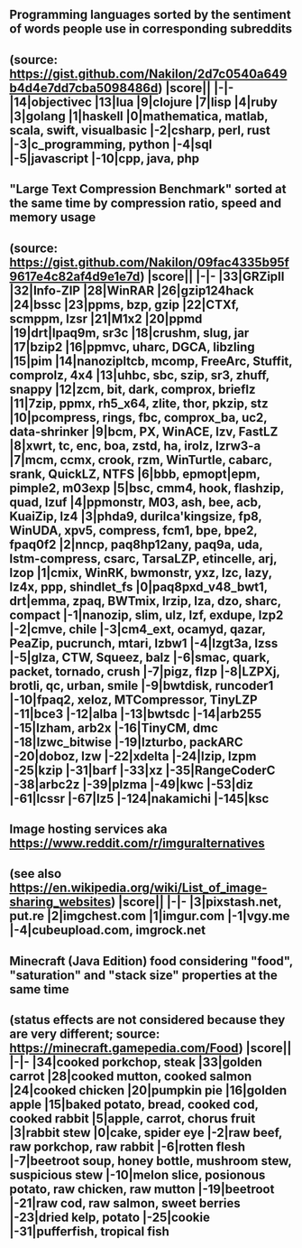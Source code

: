## Programming languages sorted by the sentiment of words people use in corresponding subreddits
(source: https://gist.github.com/Nakilon/2d7c0540a649b4d4e7dd7cba5098486d)
|score||
|-|-
|14|objectivec
|13|lua
|9|clojure
|7|lisp
|4|ruby
|3|golang
|1|haskell
|0|mathematica, matlab, scala, swift, visualbasic
|-2|csharp, perl, rust
|-3|c_programming, python
|-4|sql
|-5|javascript
|-10|cpp, java, php
---
## "Large Text Compression Benchmark" sorted at the same time by compression ratio, speed and memory usage
(source: https://gist.github.com/Nakilon/09fac4335b95f9617e4c82af4d9e1e7d)
|score||
|-|-
|33|GRZipII
|32|Info-ZIP
|28|WinRAR
|26|gzip124hack
|24|bssc
|23|ppms, bzp, gzip
|22|CTXf, scmppm, lzsr
|21|M1x2
|20|ppmd
|19|drt|lpaq9m, sr3c
|18|crushm, slug, jar
|17|bzip2
|16|ppmvc, uharc, DGCA, libzling
|15|pim
|14|nanozipltcb, mcomp, FreeArc, Stuffit, comprolz, 4x4
|13|uhbc, sbc, szip, sr3, zhuff, snappy
|12|zcm, bit, dark, comprox, brieflz
|11|7zip, ppmx, rh5_x64, zlite, thor, pkzip, stz
|10|pcompress, rings, fbc, comprox_ba, uc2, data-shrinker
|9|bcm, PX, WinACE, lzv, FastLZ
|8|xwrt, tc, enc, boa, zstd, ha, irolz, lzrw3-a
|7|mcm, ccmx, crook, rzm, WinTurtle, cabarc, srank, QuickLZ, NTFS
|6|bbb, epmopt|epm, pimple2, m03exp
|5|bsc, cmm4, hook, flashzip, quad, lzuf
|4|ppmonstr, M03, ash, bee, acb, KuaiZip, lz4
|3|phda9, durilca'kingsize, fp8, WinUDA, xpv5, compress, fcm1, bpe, bpe2, fpaq0f2
|2|nncp, paq8hp12any, paq9a, uda, lstm-compress, csarc, TarsaLZP, etincelle, arj, lzop
|1|cmix, WinRK, bwmonstr, yxz, lzc, lazy, lz4x, ppp, shindlet_fs
|0|paq8pxd_v48_bwt1, drt|emma, zpaq, BWTmix, lrzip, lza, dzo, sharc, compact
|-1|nanozip, slim, ulz, lzf, exdupe, lzp2
|-2|cmve, chile
|-3|cm4_ext, ocamyd, qazar, PeaZip, pucrunch, mtari, lzbw1
|-4|lzgt3a, lzss
|-5|glza, CTW, Squeez, balz
|-6|smac, quark, packet, tornado, crush
|-7|pigz, flzp
|-8|LZPXj, brotli, qc, urban, smile
|-9|bwtdisk, runcoder1
|-10|fpaq2, xeloz, MTCompressor, TinyLZP
|-11|bce3
|-12|alba
|-13|bwtsdc
|-14|arb255
|-15|lzham, arb2x
|-16|TinyCM, dmc
|-18|lzwc_bitwise
|-19|lzturbo, packARC
|-20|doboz, lzw
|-22|xdelta
|-24|lzip, lzpm
|-25|kzip
|-31|barf
|-33|xz
|-35|RangeCoderC
|-38|arbc2z
|-39|plzma
|-49|kwc
|-53|diz
|-61|lcssr
|-67|lz5
|-124|nakamichi
|-145|ksc
---
## Image hosting services aka https://www.reddit.com/r/imguralternatives
(see also https://en.wikipedia.org/wiki/List_of_image-sharing_websites)
|score||
|-|-
|3|pixstash.net, put.re
|2|imgchest.com
|1|imgur.com
|-1|vgy.me
|-4|cubeupload.com, imgrock.net
---
## Minecraft (Java Edition) food considering "food", "saturation" and "stack size" properties at the same time
(status effects are not considered because they are very different; source: https://minecraft.gamepedia.com/Food)
|score||
|-|-
|34|cooked porkchop, steak
|33|golden carrot
|28|cooked mutton, cooked salmon
|24|cooked chicken
|20|pumpkin pie
|16|golden apple
|15|baked potato, bread, cooked cod, cooked rabbit
|5|apple, carrot, chorus fruit
|3|rabbit stew
|0|cake, spider eye
|-2|raw beef, raw porkchop, raw rabbit
|-6|rotten flesh
|-7|beetroot soup, honey bottle, mushroom stew, suspicious stew
|-10|melon slice, posionous potato, raw chicken, raw mutton
|-19|beetroot
|-21|raw cod, raw salmon, sweet berries
|-23|dried kelp, potato
|-25|cookie
|-31|pufferfish, tropical fish
---
